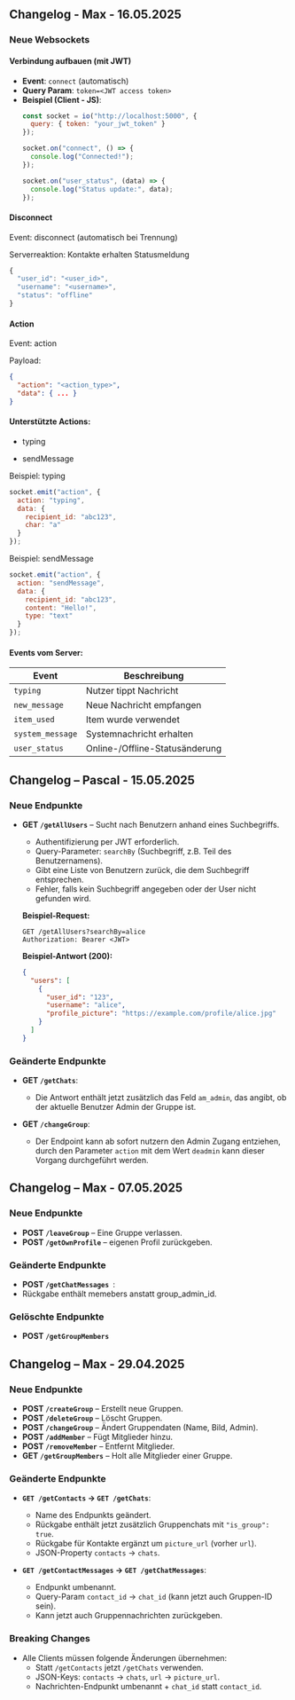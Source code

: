 ## Changelog - Max - 16.05.2025

### Neue Websockets
#### Verbindung aufbauen (mit JWT)

- **Event**: `connect` (automatisch)
- **Query Param**: `token=<JWT access token>`
- **Beispiel (Client - JS)**:
  ```js
  const socket = io("http://localhost:5000", {
    query: { token: "your_jwt_token" }
  });

  socket.on("connect", () => {
    console.log("Connected!");
  });

  socket.on("user_status", (data) => {
    console.log("Status update:", data);
  });
  ```
  
#### Disconnect
Event: disconnect (automatisch bei Trennung)

Serverreaktion: Kontakte erhalten Statusmeldung

```js
{
  "user_id": "<user_id>",
  "username": "<username>",
  "status": "offline"
}
```

#### Action
Event: action

Payload:
```json
{
  "action": "<action_type>",
  "data": { ... }
}
```

#### Unterstützte Actions:

- typing

- sendMessage

Beispiel: typing
```js
socket.emit("action", {
  action: "typing",
  data: {
    recipient_id: "abc123",
    char: "a"
  }
});
```

Beispiel: sendMessage
```js
socket.emit("action", {
  action: "sendMessage",
  data: {
    recipient_id: "abc123",
    content: "Hello!",
    type: "text"
  }
});
```

#### Events vom Server:
| Event            | Beschreibung                   |
| ---------------- | ------------------------------ |
| `typing`         | Nutzer tippt Nachricht         |
| `new_message`    | Neue Nachricht empfangen       |
| `item_used`      | Item wurde verwendet           |
| `system_message` | Systemnachricht erhalten       |
| `user_status`    | Online-/Offline-Statusänderung |

## Changelog – Pascal - 15.05.2025

### Neue Endpunkte

- **GET `/getAllUsers`** – Sucht nach Benutzern anhand eines Suchbegriffs.
  - Authentifizierung per JWT erforderlich.
  - Query-Parameter: `searchBy` (Suchbegriff, z.B. Teil des Benutzernamens).
  - Gibt eine Liste von Benutzern zurück, die dem Suchbegriff entsprechen.
  - Fehler, falls kein Suchbegriff angegeben oder der User nicht gefunden wird.

  **Beispiel-Request:**
  ```
  GET /getAllUsers?searchBy=alice
  Authorization: Bearer <JWT>
  ```

  **Beispiel-Antwort (200):**
  ```json
  {
    "users": [
      {
        "user_id": "123",
        "username": "alice",
        "profile_picture": "https://example.com/profile/alice.jpg"
      }
    ]
  }
  ```

### Geänderte Endpunkte
- **GET `/getChats`**:
  - Die Antwort enthält jetzt zusätzlich das Feld `am_admin`, das angibt, ob der aktuelle Benutzer Admin der Gruppe ist.

- **GET `/changeGroup`**:
  - Der Endpoint kann ab sofort nutzern den Admin Zugang entziehen, durch den Parameter `action` mit dem Wert `deadmin` kann dieser Vorgang durchgeführt werden.



## Changelog – Max - 07.05.2025

### Neue Endpunkte
- **POST `/leaveGroup`** – Eine Gruppe verlassen.
- **POST `/getOwnProfile`** – eigenen Profil zurückgeben.

### Geänderte Endpunkte
- **POST `/getChatMessages `**:
-  Rückgabe enthält memebers anstatt group_admin_id.

### Gelöschte Endpunkte
- **POST `/getGroupMembers`**

## Changelog – Max - 29.04.2025

### Neue Endpunkte
- **POST `/createGroup`** – Erstellt neue Gruppen.
- **POST `/deleteGroup`** – Löscht Gruppen.
- **POST `/changeGroup`** – Ändert Gruppendaten (Name, Bild, Admin).
- **POST `/addMember`** – Fügt Mitglieder hinzu.
- **POST `/removeMember`** – Entfernt Mitglieder.
- **GET `/getGroupMembers`** – Holt alle Mitglieder einer Gruppe.

### Geänderte Endpunkte
- **`GET /getContacts` → `GET /getChats`**:
  - Name des Endpunkts geändert.
  - Rückgabe enthält jetzt zusätzlich Gruppenchats mit `"is_group": true`.
  - Rückgabe für Kontakte ergänzt um `picture_url` (vorher `url`).
  - JSON-Property `contacts` → `chats`.

- **`GET /getContactMessages` → `GET /getChatMessages`**:
  - Endpunkt umbenannt.
  - Query-Param `contact_id` → `chat_id` (kann jetzt auch Gruppen-ID sein).
  - Kann jetzt auch Gruppennachrichten zurückgeben.

### Breaking Changes
- Alle Clients müssen folgende Änderungen übernehmen:
  - Statt `/getContacts` jetzt `/getChats` verwenden.
  - JSON-Keys: `contacts` → `chats`, `url` → `picture_url`.
  - Nachrichten-Endpunkt umbenannt + `chat_id` statt `contact_id`.
